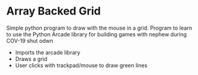 # Array Backed Grid

Simple python program to draw with the mouse in a grid.
Program to learn to use the Python Arcade library for building games with nephew during COV-19 shut odwn

- Imports the arcade library
- Draws a grid
- User clicks with trackpad/mouse to draw green lines
